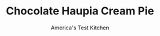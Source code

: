 ---
layout: ../../layouts/MarkdownPostLayout.astro
title: Chocolate Haupia Cream Pie
author: America's Test Kitchen
pubDate: 2023-03-15
description: "The name takes some sounding out, but once we’d settled the recipe, this Hawaiian pie was the talk of the test kitchen."
image_url: https://res.cloudinary.com/hksqkdlah/image/upload/ar_1:1,c_fill,dpr_2.0,f_auto,fl_lossy.progressive.strip_profile,g_faces:auto,q_auto:low,w_344/32724_sfs-chocolate-haupia-cream-pie-22
tags: ["Desserts or Baked Goods","Chocolate","Dessert Pies","Cookbook Collection"]
calories: 2921
protein: 2
carbohydrates: 24
fats: 
fiber: 
ingredients: ["1 (9-inch), store-bought pie dough round","4 ounces, semisweet chocolate, chopped","1 (13.5-ounce) can, unsweetened coconut milk","1 cup, whole milk","1/2 cup (3 1/2 ounces), Sugar","1/4 cup (1 ounce), cornstarch","1/8 teaspoon, Salt","1 cup, heavy cream, chilled","1 tablespoon, Sugar"]
serves: 10
time: "1½ hours, plus 45 minutes cooling and 3 hours chilling"
instructions: ["FOR THE CRUST: Adjust oven rack to lower-middle position and heat oven to 375 degrees. Roll dough into 12-inch circle on lightly floured counter. Loosely roll dough around rolling pin and gently unroll it onto 9-inch pie plate, letting excess dough hang over edge. Ease dough into plate by gently lifting edge of dough with your hand while pressing into plate bottom with your other hand.","Trim overhang to ½ inch beyond lip of plate. Tuck overhang under itself; folded edge should be flush with edge of plate. Crimp dough evenly around edge of plate using your fingers. Wrap dough-lined plate loosely in plastic wrap and freeze until dough is firm, about 15 minutes.","Line chilled pie shell with parchment paper or double layer of aluminum foil, covering edges to prevent burning, and fill with pie weights. Bake until edges are light golden brown, about 20 minutes, rotating plate halfway through baking. Remove parchment and weights and continue to bake until crust is golden brown, 7 to 11 minutes longer. Let crust cool completely in plate on wire rack before proceeding with filling, about 45 minutes. (Baked, cooled crust can be wrapped in plastic wrap and stored at room temperature for up to 24 hours.)","FOR THE FILLING: Once crust has cooled completely, place chocolate in medium bowl; set aside. Whisk coconut milk, milk, sugar, cornstarch, and salt in medium saucepan until no lumps of cornstarch remain. Cook over medium heat, stirring and scraping saucepan corners constantly with rubber spatula, until mixture thickens to glue-like consistency and large bubbles break surface, about 6 minutes.","Quickly pour 1 cup coconut pudding over chocolate in bowl and whisk until smooth. Spread chocolate pudding evenly in cooled pie shell. Using clean, dry whisk, vigorously rewhisk remaining coconut pudding in saucepan, then gently pour on top of chocolate pudding and spread into even layer with rubber spatula. Refrigerate, uncovered, until set, at least 3 hours or up to 24 hours.","FOR THE TOPPING: Once pie is fully chilled, use stand mixer fitted with whisk attachment to whip cream and sugar on medium-low speed until foamy, about 1 minute. Increase speed to high and whip until stiff peaks form, 1 to 3 minutes. Transfer whipped cream to pastry bag fitted with medium open or closed star tip (about ½-inch diameter). Pipe whipped cream stars onto top of pie until completely covered. Serve."]
nutrition: ["177 mg Potassium","88 mg Phosphorus","53 mg Calcium","1 mg Iron","35 mg Magnesium","66 mg Sodium","21 g Fat","4 g Monounsaturated","35 mg Cholesterol","15 g Saturated","1 µg Folic acid","9 µg Folate (food)","19 g Sugars","1 µg Vitamin K","63 g Water","24 g Carbs","11 µg Folate equivalent (total)","2 g Protein","109 µg Vitamin A","292 kcal Energy","17 g Sugars, added","2921 calories"]
notes: "We prefer Chaokoh or Thai Kitchen coconut milk for this recipe. Do not use “lite” coconut milk or any coconut milk that has less than 12 grams of fat and/or greater than 3 grams of sugar per 1/3-cup serving. If you do, the pudding will be too runny and sweet. While we prefer whole milk in this recipe, 2 percent low-fat milk will also work. We use a pastry bag outfitted with a star tip to decorate the pie with whipped cream. Our favorite piping set is the Wilton 20-Piece Beginning Buttercream Decorating Set."
---